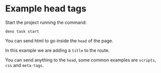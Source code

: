 # Example head tags

Start the project running the command:

```
deno task start
```

You can send html to go inside the `head` of the page.

In this example we are adding a `title` to the route.

You can send anything to the `head`, some common examples are `scripts`, `css`
and `meta-tags`.
